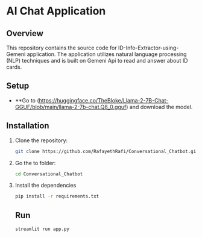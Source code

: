 # AI Chat Application

## Overview

This repository contains the source code for ID-Info-Extractor-using-Gemeni application. The application utilizes natural language processing (NLP) techniques and is built on Gemeni Api to read and answer about ID cards.

## Setup

- \*\*Go to (https://huggingface.co/TheBloke/Llama-2-7B-Chat-GGUF/blob/main/llama-2-7b-chat.Q8_0.gguf) and download the model.

## Installation

1. Clone the repository:

   ```bash
   git clone https://github.com/RafayethRafi/Conversational_Chatbot.git

   ```

2. Go the to folder:

   ```bash
   cd Conversational_Chatbot

   ```

3. Install the dependencies

   ```bash
   pip install -r requirements.txt

   ```

   ## Run

   ```bash
   streamlit run app.py

   ```

